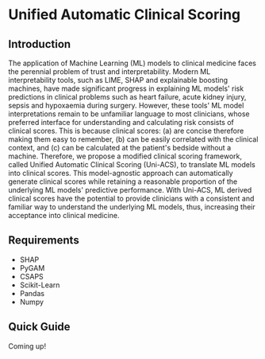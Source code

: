 # Unified Automatic Clinical Scoring

## Introduction
The application of Machine Learning (ML) models to clinical medicine faces the perennial problem of trust and interpretability. Modern ML interpretability tools, such as LIME, SHAP and explainable boosting machines, have made significant progress in explaining ML models' risk predictions in clinical problems such as heart failure, acute kidney injury, sepsis and hypoxaemia during surgery. However, these tools' ML model interpretations remain to be unfamiliar language to most clinicians, whose preferred interface for understanding and calculating risk consists of clinical scores. This is because clinical scores: (a) are concise therefore making them easy to remember, (b) can be easily correlated with the clinical context, and (c) can be calculated at the patient's bedside without a machine. Therefore, we propose a modified clinical scoring framework, called Unified Automatic Clinical Scoring (Uni-ACS), to translate ML models into clinical scores. This model-agnostic approach can automatically generate clinical scores while retaining a reasonable proportion of the underlying ML models' predictive performance. With Uni-ACS, ML derived clinical scores have the potential to provide clinicians with a consistent and familiar way to understand the underlying ML models, thus, increasing their acceptance into clinical medicine.

## Requirements

- SHAP
- PyGAM
- CSAPS
- Scikit-Learn
- Pandas
- Numpy

## Quick Guide

Coming up!
